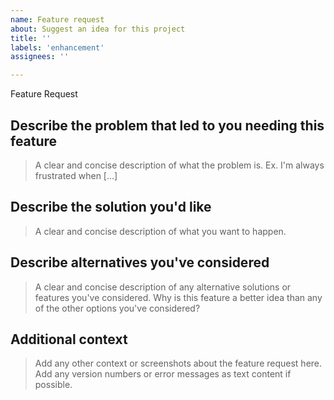 ```yaml
---
name: Feature request
about: Suggest an idea for this project
title: ''
labels: 'enhancement'
assignees: ''

---
```


Feature Request

<!--
Please replace the paragraphs in each section with that sort of information.
Try to leave the headings as they are.

Do not violate the projects official Code of Conduct in the process.
-->

## Describe the problem that led to you needing this feature

> A clear and concise description of what the problem is. Ex. I'm always
> frustrated when [...]

## Describe the solution you'd like

> A clear and concise description of what you want to happen.

## Describe alternatives you've considered

> A clear and concise description of any alternative solutions or features
> you've considered. Why is this feature a better idea than any of the other
> options you've considered?

## Additional context

> Add any other context or screenshots about the feature request here.
> Add any version numbers or error messages as text content if possible.
